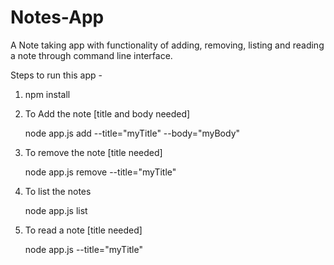 # Notes-App
A Note taking app with functionality of adding, removing, listing and reading a note through command line interface.

Steps to run this app -  

1. npm install

2. To Add the note [title and body needed]

   node app.js add --title="myTitle" --body="myBody"
   
3. To remove the note [title needed]

   node app.js remove --title="myTitle"
   
4. To list the notes

   node app.js list
   
5. To read a note [title needed]

   node app.js --title="myTitle"

